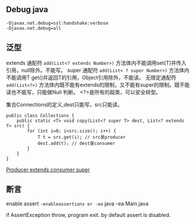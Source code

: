 ## Debug java
```
-Djavax.net.debug=ssl:handshake:verbose
-Djavax.net.debug=all
```

## 泛型

extends 通配符 `add(List<? extends Number>)` 方法体内不能调用set(T)并传入引用，null除外。不能写。
super 通配符  `add(List< ? super Number>)` 方法体内不能调用T get()并返回T的引用，Object引用除外，不能读。
无限定通配符  `add(List<?>)` 方法体内既不能有extends的限制，又不能有super的限制。既不能读也不能写，只能做Null 判断。 <?>是所有<T>的超类，可以安全转型。
  
集合Connections的定义,dest只能写，src只能读。
```
public class Collections {
    public static <T> void copy(List<? super T> dest, List<? extends T> src) {
        for (int i=0; i<src.size(); i++) {
            T t = src.get(i); // src是producer
            dest.add(t); // dest是consumer
        }
    }
}
```

[Producer extends consumer super](https://www.liaoxuefeng.com/wiki/1252599548343744/1265105920586976)


## 断言
 enable assert `-enableassertions or -ea`
 java -ea Main.java
 
 if AssertException throw, program exit. by default assert is disabled.
